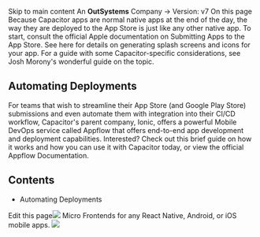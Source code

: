 Skip to main content
An **OutSystems** Company →
Version: v7
On this page
Because Capacitor apps are normal native apps at the end of the day, the way they are deployed to the App Store is just like any other native app.
To start, consult the official Apple documentation on Submitting Apps to the App Store. See here for details on generating splash screens and icons for your app.
For a guide with some Capacitor-specific considerations, see Josh Morony's wonderful guide on the topic.
## Automating Deployments​
For teams that wish to streamline their App Store (and Google Play Store) submissions and even automate them with integration into their CI/CD workflow, Capacitor's parent company, Ionic, offers a powerful Mobile DevOps service called Appflow that offers end-to-end app development and deployment capabilities.
Interested? Check out this brief guide on how it works and how you can use it with Capacitor today, or view the official Appflow Documentation.
## Contents
  * Automating Deployments


Edit this page![](https://images.prismic.io/ionicframeworkcom/d3d3f7a3-023b-4cdf-93af-84674f623818_portals+ad.png?auto=compress,format&rect=0,0,280,200&w=280&h=200)
Micro Frontends for any React Native, Android, or iOS mobile apps.
![](https://cdn.bizible.com/ipv?_biz_r=&_biz_h=802059049&_biz_u=bfa08d03ffe94cbc8ad825d7c77fcc94&_biz_l=https%3A%2F%2Fcapacitorjs.com%2Fdocs%2Fios%2Fdeploying-to-app-store&_biz_t=1739803081078&_biz_i=Deploying%20to%20App%20Store%20%7C%20Capacitor%20Documentation&_biz_n=55&rnd=252362&cdn_o=a&_biz_z=1739803081079)
